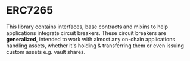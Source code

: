# ERC7265

This library contains interfaces, base contracts and mixins to help applications integrate circuit
breakers. These circuit breakers are **generalized**, intended to work with almost any on-chain
applications handling assets, whether it's holding & transferring them or even issuing custom assets
e.g. vault shares.

